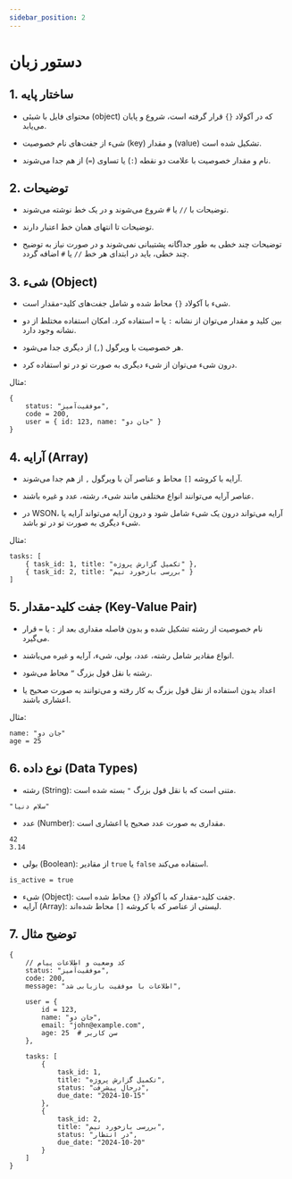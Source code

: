 ```yaml
---
sidebar_position: 2
---
```


# دستور زبان

## 1. ساختار پایه

- محتوای فایل با شیئی (object) که در آکولاد `{}` قرار گرفته است، شروع و پایان می‌یابد.

- شیء از جفت‌های نام خصوصیت (key) و مقدار (value) تشکیل شده است.

- نام و مقدار خصوصیت با علامت دو نقطه (`:`) یا تساوی (`=`) از هم جدا می‌شوند.

## 2. توضیحات

- توضیحات با `//` یا `#` شروع می‌شوند و در یک خط نوشته می‌شوند.

- توضیحات تا انتهای همان خط اعتبار دارند.

- توضیحات چند خطی به طور جداگانه پشتیبانی نمی‌شوند و در صورت نیاز به توضیح چند خطی، باید در ابتدای هر خط `//` یا `#` اضافه گردد.

## 3. شیء (Object)

- شیء با آکولاد `{}` محاط شده و شامل جفت‌های کلید-مقدار است.

- بین کلید و مقدار می‌توان از نشانه `:` یا `=` استفاده کرد. امکان استفاده مختلط از دو نشانه وجود دارد.

- هر خصوصیت با ویرگول (`,`) از دیگری جدا می‌شود.

- درون شیء می‌توان از شیء دیگری به صورت تو در تو استفاده کرد.

مثال:

```
{
    status: "موفقیت‌آمیز",
    code = 200,
    user = { id: 123, name: "جان دو" }
}
```

## 4. آرایه (Array)

- آرایه با کروشه `[]` محاط و عناصر آن با ویرگول `,` از هم جدا می‌شوند.

- عناصر آرایه می‌توانند انواع مختلفی مانند شیء، رشته، عدد و غیره باشند.

- در WSON، آرایه می‌تواند درون یک شیء شامل شود و درون آرایه می‌تواند آرایه یا شیء دیگری به صورت تو در تو باشد.

مثال:

```
tasks: [
    { task_id: 1, title: "تکمیل گزارش پروژه" },
    { task_id: 2, title: "بررسی بازخورد تیم" }
]
```

## 5. جفت کلید-مقدار (Key-Value Pair)

- نام خصوصیت از رشته تشکیل شده و بدون فاصله مقداری بعد از `:` یا `=` قرار می‌گیرد.

- انواع مقادیر شامل رشته، عدد، بولی، شیء، آرایه و غیره می‌باشند.

- رشته با نقل قول بزرگ `“` محاط می‌شود.

- اعداد بدون استفاده از نقل قول بزرگ به کار رفته و می‌توانند به صورت صحیح یا اعشاری باشند.

مثال:

```
name: "جان دو"
age = 25
```

## 6. نوع داده (Data Types)

- رشته (String): متنی است که با نقل قول بزرگ `"` بسته شده است.

```
"سلام دنیا"
```

- عدد (Number): مقداری به صورت عدد صحیح یا اعشاری است.

```
42
3.14
```

- بولی (Boolean): از مقادیر `true` یا `false` استفاده می‌کند.

```
is_active = true
```

- شیء (Object): جفت کلید-مقدار که با آکولاد `{}` محاط شده است.
- آرایه (Array): لیستی از عناصر که با کروشه `[]` محاط شده‌اند.

## 7. توضیح مثال

```ws
{
    // کد وضعیت و اطلاعات پیام
    status: "موفقیت‌آمیز",
    code: 200,
    message: "اطلاعات با موفقیت بازیابی شد",

    user = {
        id = 123,
        name: "جان دو",
        email: "john@example.com",
        age: 25  # سن کاربر
    },

    tasks: [
        {
            task_id: 1,
            title: "تکمیل گزارش پروژه",
            status: "درحال پیشرفت",
            due_date: "2024-10-15"
        },
        {
            task_id: 2,
            title: "بررسی بازخورد تیم",
            status: "در انتظار",
            due_date: "2024-10-20"
        }
    ]
}
```